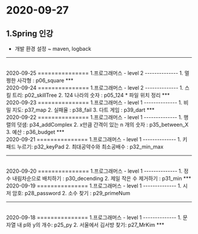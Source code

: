 2020-09-27
===============
1.Spring 인강
--------------
+ 개발 환경 설정 ~ maven, logback
***
<br>
2020-09-25
===============
1.프로그래머스 - level 2
--------------
1. 멀쩡한 사각형 : p06_square
***
<br>
2020-09-24
===============
1.프로그래머스 - level 2
--------------
1. 스킬 트리: p02_skillTree
2. 124 나라의 숫자 : p05_124
* 파일 위치 정리
***
<br>
2020-09-23
===============
1.프로그래머스 - level 1
--------------
1. 비밀 지도: p37_map
2. 실패율 : p38_fail
3. 다트 게임 : p39_dart
***
<br>
2020-09-22
===============
1.프로그래머스 - level 1
--------------
1. 행렬의 덧샘: p34_addComplex
2. x만큼 간격이 있는 n 개의 숫자 : p35_between_X
3. 예산 : p36_budget
***
<br>
2020-09-21
===============
1.프로그래머스 - level 1
--------------
1. 키패드 누르기: p32_keyPad
2. 최대공약수와 최소공배수 : p32_min_max

***
<br>
2020-09-20
===============
1.프로그래머스 - level 1
--------------
1. 정수 내림차순으로 배치하기 : p30_decending
2. 제일 작은 수 제거하기 : p31_min
***
<br>
2020-09-19
===============
1.프로그래머스 - level 1
--------------
1. 시저 암호: p28_password
2. 소수 찾기 : p29_primeNum

***
<br>
2020-09-18
===============
1.프로그래머스 - level 1
--------------
1. 문자열 내 p와 y의 개수: p25_py
2. 서울에서 김서방 찾기: p27_MrKim
***